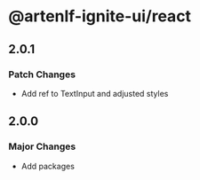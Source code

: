 # @artenlf-ignite-ui/react

## 2.0.1

### Patch Changes

- Add ref to TextInput and adjusted styles

## 2.0.0

### Major Changes

- Add packages
